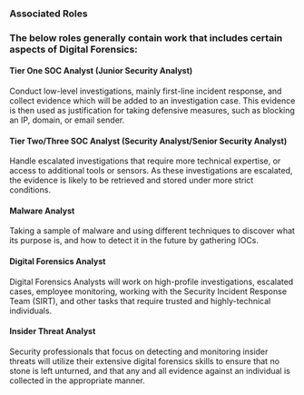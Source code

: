 ### Associated Roles

### The below roles generally contain work that includes certain aspects of Digital Forensics:

#### Tier One SOC Analyst (Junior Security Analyst)
Conduct low-level investigations, mainly first-line incident response, and collect evidence which will be added to an investigation case. This evidence is then used as justification for taking defensive measures, such as blocking an IP, domain, or email sender.

#### Tier Two/Three SOC Analyst (Security Analyst/Senior Security Analyst)
Handle escalated investigations that require more technical expertise, or access to additional tools or sensors. As these investigations are escalated, the evidence is likely to be retrieved and stored under more strict conditions.

#### Malware Analyst
Taking a sample of malware and using different techniques to discover what its purpose is, and how to detect it in the future by gathering IOCs.

#### Digital Forensics Analyst
Digital Forensics Analysts will work on high-profile investigations, escalated cases, employee monitoring, working with the Security Incident Response Team (SIRT), and other tasks that require trusted and highly-technical individuals.

#### Insider Threat Analyst
Security professionals that focus on detecting and monitoring insider threats will utilize their extensive digital forensics skills to ensure that no stone is left unturned, and that any and all evidence against an individual is collected in the appropriate manner.


